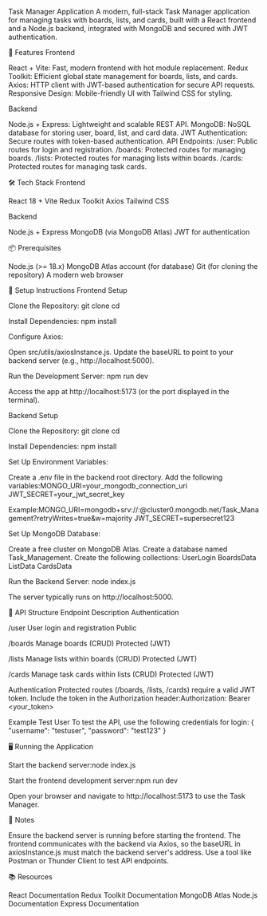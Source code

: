 Task Manager Application
A modern, full-stack Task Manager application for managing tasks with boards, lists, and cards, built with a React frontend and a Node.js backend, integrated with MongoDB and secured with JWT authentication.

🚀 Features
Frontend

React + Vite: Fast, modern frontend with hot module replacement.
Redux Toolkit: Efficient global state management for boards, lists, and cards.
Axios: HTTP client with JWT-based authentication for secure API requests.
Responsive Design: Mobile-friendly UI with Tailwind CSS for styling.

Backend

Node.js + Express: Lightweight and scalable REST API.
MongoDB: NoSQL database for storing user, board, list, and card data.
JWT Authentication: Secure routes with token-based authentication.
API Endpoints:
/user: Public routes for login and registration.
/boards: Protected routes for managing boards.
/lists: Protected routes for managing lists within boards.
/cards: Protected routes for managing task cards.




🛠️ Tech Stack
Frontend

React 18 + Vite
Redux Toolkit
Axios
Tailwind CSS

Backend

Node.js + Express
MongoDB (via MongoDB Atlas)
JWT for authentication


📦 Prerequisites

Node.js (>= 18.x)
MongoDB Atlas account (for database)
Git (for cloning the repository)
A modern web browser


🚀 Setup Instructions
Frontend Setup

Clone the Repository:
git clone <your-frontend-repo-url>
cd <your-frontend-folder>


Install Dependencies:
npm install


Configure Axios:

Open src/utils/axiosInstance.js.
Update the baseURL to point to your backend server (e.g., http://localhost:5000).


Run the Development Server:
npm run dev


Access the app at http://localhost:5173 (or the port displayed in the terminal).



Backend Setup

Clone the Repository:
git clone <your-backend-repo-url>
cd <your-backend-folder>


Install Dependencies:
npm install


Set Up Environment Variables:

Create a .env file in the backend root directory.
Add the following variables:MONGO_URI=your_mongodb_connection_uri
JWT_SECRET=your_jwt_secret_key

Example:MONGO_URI=mongodb+srv://<username>:<password>@cluster0.mongodb.net/Task_Management?retryWrites=true&w=majority
JWT_SECRET=supersecret123




Set Up MongoDB Database:

Create a free cluster on MongoDB Atlas.
Create a database named Task_Management.
Create the following collections:
UserLogin
BoardsData
ListData
CardsData




Run the Backend Server:
node index.js


The server typically runs on http://localhost:5000.




🧩 API Structure
Endpoint
Description
Authentication

/user
User login and registration
Public

/boards
Manage boards (CRUD)
Protected (JWT)

/lists
Manage lists within boards (CRUD)
Protected (JWT)

/cards
Manage task cards within lists (CRUD)
Protected (JWT)

Authentication
Protected routes (/boards, /lists, /cards) require a valid JWT token.
Include the token in the Authorization header:Authorization: Bearer <your_token>

Example Test User
To test the API, use the following credentials for login:
{
  "username": "testuser",
  "password": "test123"
}


🖥️ Running the Application

Start the backend server:node index.js


Start the frontend development server:npm run dev


Open your browser and navigate to http://localhost:5173 to use the Task Manager.


📝 Notes

Ensure the backend server is running before starting the frontend.
The frontend communicates with the backend via Axios, so the baseURL in axiosInstance.js must match the backend server's address.
Use a tool like Postman or Thunder Client to test API endpoints.


📚 Resources

React Documentation
Redux Toolkit Documentation
MongoDB Atlas
Node.js Documentation
Express Documentation
